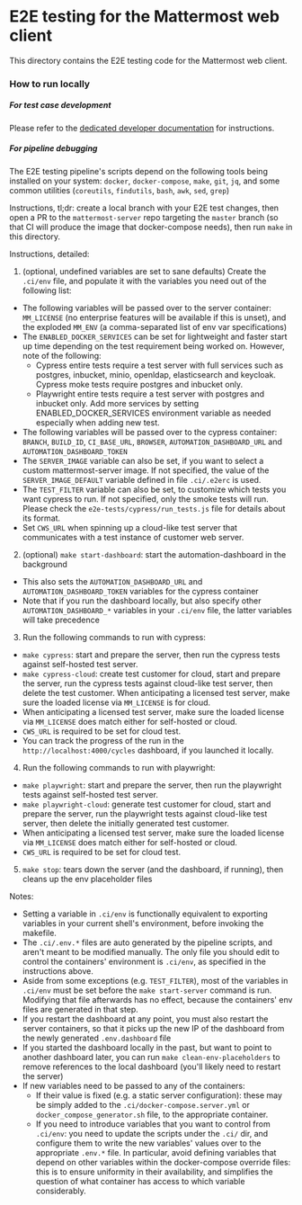 # E2E testing for the Mattermost web client

This directory contains the E2E testing code for the Mattermost web client.

### How to run locally

##### For test case development

Please refer to the [dedicated developer documentation](https://developers.mattermost.com/contribute/more-info/webapp/e2e-testing/) for instructions.

##### For pipeline debugging

The E2E testing pipeline's scripts depend on the following tools being installed on your system: `docker`, `docker-compose`, `make`, `git`, `jq`, and some common utilities (`coreutils`, `findutils`, `bash`, `awk`, `sed`, `grep`)

Instructions, tl;dr: create a local branch with your E2E test changes, then open a PR to the `mattermost-server` repo targeting the `master` branch (so that CI will produce the image that docker-compose needs), then run `make` in this directory.

Instructions, detailed:
1. (optional, undefined variables are set to sane defaults) Create the `.ci/env` file, and populate it with the variables you need out of the following list:
  * The following variables will be passed over to the server container: `MM_LICENSE` (no enterprise features will be available if this is unset), and the exploded `MM_ENV` (a comma-separated list of env var specifications)
  * The `ENABLED_DOCKER_SERVICES` can be set for lightweight and faster start up time depending on the test requirement being worked on. However, note of the following:
    * Cypress entire tests require a test server with full services such as postgres, inbucket, minio, openldap, elasticsearch and keycloak. Cypress moke tests require postgres and inbucket only.
    * Playwright entire tests require a test server with postgres and inbucket only. Add more services by setting ENABLED_DOCKER_SERVICES environment variable as needed especially when adding new test.
  * The following variables will be passed over to the cypress container: `BRANCH`, `BUILD_ID`, `CI_BASE_URL`, `BROWSER`, `AUTOMATION_DASHBOARD_URL` and `AUTOMATION_DASHBOARD_TOKEN`
  * The `SERVER_IMAGE` variable can also be set, if you want to select a custom mattermost-server image. If not specified, the value of the `SERVER_IMAGE_DEFAULT` variable defined in file `.ci/.e2erc` is used.
  * The `TEST_FILTER` variable can also be set, to customize which tests you want cypress to run. If not specified, only the smoke tests will run. Please check the `e2e-tests/cypress/run_tests.js` file for details about its format.
  * Set `CWS_URL` when spinning up a cloud-like test server that communicates with a test instance of customer web server. 
2. (optional) `make start-dashboard`: start the automation-dashboard in the background
  * This also sets the `AUTOMATION_DASHBOARD_URL` and `AUTOMATION_DASHBOARD_TOKEN` variables for the cypress container
  * Note that if you run the dashboard locally, but also specify other `AUTOMATION_DASHBOARD_*` variables in your `.ci/env` file, the latter variables will take precedence
3. Run the following commands to run with cypress:
  * `make cypress`: start and prepare the server, then run the cypress tests against self-hosted test server.
  * `make cypress-cloud`: create test customer for cloud, start and prepare the server, run the cypress tests against cloud-like test server, then delete the test customer.  When anticipating a licensed test server, make sure the loaded license via `MM_LICENSE` is for cloud.
  * When anticipating a licensed test server, make sure the loaded license via `MM_LICENSE` does match either for self-hosted or cloud.
  * `CWS_URL` is required to be set for cloud test.
  * You can track the progress of the run in the `http://localhost:4000/cycles` dashboard, if you launched it locally.
4. Run the following commands to run with playwright:
  * `make playwright`: start and prepare the server, then run the playwright tests against self-hosted test server.
  * `make playwright-cloud`: generate test customer for cloud, start and prepare the server, run the playwright tests against cloud-like test server, then delete the initially generated test customer.
  * When anticipating a licensed test server, make sure the loaded license via `MM_LICENSE` does match either for self-hosted or cloud.
  * `CWS_URL` is required to be set for cloud test.
5. `make stop`: tears down the server (and the dashboard, if running), then cleans up the env placeholder files

Notes:
- Setting a variable in `.ci/env` is functionally equivalent to exporting variables in your current shell's environment, before invoking the makefile.
- The `.ci/.env.*` files are auto generated by the pipeline scripts, and aren't meant to be modified manually. The only file you should edit to control the containers' environment is `.ci/env`, as specified in the instructions above.
- Aside from some exceptions (e.g. `TEST_FILTER`), most of the variables in `.ci/env` must be set before the `make start-server` command is run. Modifying that file afterwards has no effect, because the containers' env files are generated in that step.
- If you restart the dashboard at any point, you must also restart the server containers, so that it picks up the new IP of the dashboard from the newly generated `.env.dashboard` file
- If you started the dashboard locally in the past, but want to point to another dashboard later, you can run `make clean-env-placeholders` to remove references to the local dashboard (you'll likely need to restart the server)
- If new variables need to be passed to any of the containers:
  * If their value is fixed (e.g. a static server configuration): these may be simply added to the `.ci/docker-compose.server.yml` or `docker_compose_generator.sh` file, to the appropriate container.
  * If you need to introduce variables that you want to control from `.ci/env`: you need to update the scripts under the `.ci/` dir, and configure them to write the new variables' values over to the appropriate `.env.*` file. In particular, avoid defining variables that depend on other variables within the docker-compose override files: this is to ensure uniformity in their availability, and simplifies the question of what container has access to which variable considerably.
